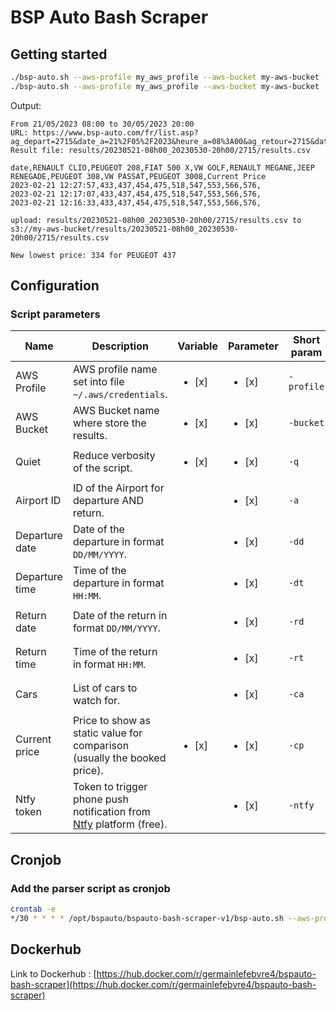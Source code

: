 # BSP Auto Bash Scraper

## Getting started

```bash
./bsp-auto.sh --aws-profile my_aws_profile --aws-bucket my-aws-bucket --quiet --airport '3715' --departure-date '21/05/2023' --departure-time '08:00' --return-date '30/05/2023' --return-time '20:00' --cars 'PEUGEOT 208'
./bsp-auto.sh --aws-profile my_aws_profile --aws-bucket my-aws-bucket --quiet --airport '3715' --departure-date '21/05/2023' --departure-time '08:00' --return-date '30/05/2023' --return-time '20:00' --cars 'RENAULT CLIO,PEUGEOT 208,FIAT 500 X,VW GOLF,RENAULT MEGANE,JEEP RENEGADE,PEUGEOT 308,VW PASSAT,PEUGEOT 3008' --current-price 500 --ntfy-token 'my_ntfy_token'
```

Output:

```raw
From 21/05/2023 08:00 to 30/05/2023 20:00
URL: https://www.bsp-auto.com/fr/list.asp?ag_depart=2715&date_a=21%2F05%2F2023&heure_a=08%3A00&ag_retour=2715&date_d=30%2F05%2F2023&heure_d=20%3A00&chkage=1&age=25
Result file: results/20230521-08h00_20230530-20h00/2715/results.csv

date,RENAULT CLIO,PEUGEOT 208,FIAT 500 X,VW GOLF,RENAULT MEGANE,JEEP RENEGADE,PEUGEOT 308,VW PASSAT,PEUGEOT 3008,Current Price
2023-02-21 12:27:57,433,437,454,475,518,547,553,566,576,
2023-02-21 12:17:07,433,437,454,475,518,547,553,566,576,
2023-02-21 12:16:33,433,437,454,475,518,547,553,566,576,

upload: results/20230521-08h00_20230530-20h00/2715/results.csv to s3://my-aws-bucket/results/20230521-08h00_20230530-20h00/2715/results.csv

New lowest price: 334 for PEUGEOT 437
```

## Configuration

### Script parameters

| Name           | Description                                                              | Variable               | Parameter              | Short param | Long param         | Default value    | Example                             |
|----------------|--------------------------------------------------------------------------|------------------------|------------------------|-------------|--------------------|------------------|-------------------------------------|
| AWS Profile    | AWS profile name set into file `~/.aws/credentials`.                     | <ul><li>[x] </li></ul> | <ul><li>[x] </li></ul> | `-profile`  | `--aws-profile`    | `my_aws_profile` | `--aws-profile my_aws_profile`      |
| AWS Bucket     | AWS Bucket name where store the results.                                 | <ul><li>[x] </li></ul> | <ul><li>[x] </li></ul> | `-bucket`   | `--aws-bucket`     | `my-aws-bucket`  | `--aws-bucket my-aws-bucket`        |
| Quiet          | Reduce verbosity of the script.                                          | <ul><li>[x] </li></ul> | <ul><li>[x] </li></ul> | `-q`        | `--quiet`          | *None*           | `--quiet`                           |
| Airport ID     | ID of the Airport for departure AND return.                              |                        | <ul><li>[x] </li></ul> | `-a`        | `--airport`        | *None*           | `--airport '3720'`                   |
| Departure date | Date of the departure in format `DD/MM/YYYY`.                            |                        | <ul><li>[x] </li></ul> | `-dd`       | `--departure-date` | *None*           | `--departure-date '13/05/2023'`     |
| Departure time | Time of the departure in format `HH:MM`.                                 |                        | <ul><li>[x] </li></ul> | `-dt`       | `--departure-time` | *None*           | `--departure-tome '13:00'`          |
| Return date    | Date of the return in format `DD/MM/YYYY`.                               |                        | <ul><li>[x] </li></ul> | `-rd`       | `--return-date`    | *None*           | `--return-date '25/05/2023'`        |
| Return time    | Time of the return in format `HH:MM`.                                    |                        | <ul><li>[x] </li></ul> | `-rt`       | `--return-time`    | *None*           | `--return-time '10:00'`             |
| Cars           | List of cars to watch for.                                               |                        | <ul><li>[x] </li></ul> | `-ca`       | `--cars`           | *None*           | `--cars 'RENAULT CLIO,PEUGEOT 208'` |
| Current price  | Price to show as static value for comparison (usually the booked price). | <ul><li>[x] </li></ul> | <ul><li>[x] </li></ul> | `-cp`       | `--current-price`           | *None*           | `--current price 500` |
| Ntfy token | Token to trigger phone push notification from [Ntfy](https://ntfy.sh/) platform (free).                                               |                        | <ul><li>[x] </li></ul> | `-ntfy`       | `--ntfy-token`           | *None*           | `--ntfy-token 'my_tnfy_token'` |

## Cronjob

### Add the parser script as cronjob

```bash
crontab -e
*/30 * * * * /opt/bspauto/bspauto-bash-scraper-v1/bsp-auto.sh --aws-profile my_aws_profile --aws-bucket bspauto-results --quiet --airport '3720' --departure-date '14/05/2023' --departure-time '13:30' --return-date '25/05/2023' --return-time '10:30' --current-price '575'
```

## Dockerhub

Link to Dockerhub : [https://hub.docker.com/r/germainlefebvre4/bspauto-bash-scraper](https://hub.docker.com/r/germainlefebvre4/bspauto-bash-scraper)
